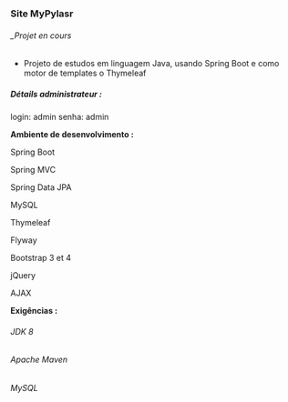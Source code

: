 ### **Site MyPylasr**

###### _Projet en cours
- Projeto de estudos em linguagem Java, usando Spring Boot e como motor de templates o Thymeleaf

##### **Détails administrateur :**

login: admin
senha: admin


**Ambiente de desenvolvimento :**

Spring Boot

Spring MVC

Spring Data JPA

MySQL

Thymeleaf

Flyway

Bootstrap 3 et 4

jQuery

AJAX

**Exigências :**

###### JDK 8

###### Apache Maven

###### MySQL

